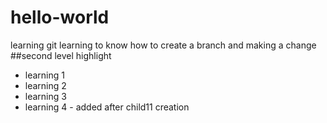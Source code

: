 # hello-world
learning git
learning to know how to create a branch and making a change
##second level highlight
* learning 1
* learning 2
* learning 3
* learning 4 - added after child11 creation
